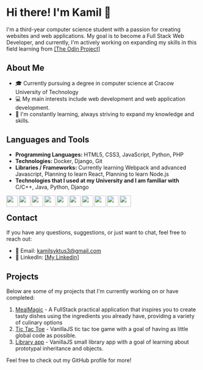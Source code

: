 # Hi there! I'm Kamil 👋

I'm a third-year computer science student with a passion for creating websites and web applications. My goal is to become a Full Stack Web Developer, and currently, I'm actively working on expanding my skills in this field learning from [\[The Odin Project\]](https://www.theodinproject.com/)

## About Me

- 🎓 Currently pursuing a degree in computer science at Cracow University of Technology
- 💻 My main interests include web development and web application development.
- 🌱 I'm constantly learning, always striving to expand my knowledge and skills.

## Languages and Tools

- **Programming Languages:** HTML5, CSS3, JavaScript, Python, PHP
- **Technologies:** Docker, Django, Git
- **Libraries / Frameworks:** Currently learning Webpack and advanced Javascript, Planning to learn React, Planning to learn Node.js
- **Technologies that I used at my University and I am familiar with** C/C++, Java, Python, Django

<img align="left" width="30px" style="padding-righ: 10px;" src="https://cdn.jsdelivr.net/gh/devicons/devicon@latest/icons/html5/html5-original.svg">
<img align="left" width="30px" style="padding-righ: 10px;" src="https://cdn.jsdelivr.net/gh/devicons/devicon@latest/icons/css3/css3-original.svg">
<img align="left" width="30px" style="padding-righ: 10px;" src="https://cdn.jsdelivr.net/gh/devicons/devicon@latest/icons/javascript/javascript-original.svg">
<img align="left" width="30px" style="padding-righ: 10px;" src="https://cdn.jsdelivr.net/gh/devicons/devicon@latest/icons/git/git-original.svg">
<img align="left" width="30px" style="padding-righ: 10px;" src="https://cdn.jsdelivr.net/gh/devicons/devicon@latest/icons/webpack/webpack-original.svg">
<img align="left" width="30px" style="padding-righ: 10px;" src="https://cdn.jsdelivr.net/gh/devicons/devicon@latest/icons/mysql/mysql-original.svg">
<img align="left" width="30px" style="padding-righ: 10px;" src="https://cdn.jsdelivr.net/gh/devicons/devicon@latest/icons/docker/docker-original.svg">
<img align="left" width="30px" style="padding-righ: 10px;" src="https://cdn.jsdelivr.net/gh/devicons/devicon@latest/icons/django/django-plain-wordmark.svg">
<img align="left" width="30px" style="padding-righ: 10px;" src="https://cdn.jsdelivr.net/gh/devicons/devicon@latest/icons/c/c-original.svg">
<img align="left" width="30px" style="padding-righ: 10px;" src="https://cdn.jsdelivr.net/gh/devicons/devicon@latest/icons/cplusplus/cplusplus-original.svg">
<br />

## Contact

If you have any questions, suggestions, or just want to chat, feel free to reach out:

- 📧 Email: kamilsyktus3@gmail.com
- 💬 LinkedIn: [\[My Linkedin\]](https://www.linkedin.com/in/kamil-syktus-678734240/)

## Projects

Below are some of my projects that I'm currently working on or have completed:

1. [MealMagic](https://github.com/Kasy00/MealMagic) - A FullStack practical application that inspires you to create tasty dishes using the ingredients you already have, providing a variety of culinary options
2. [Tic Tac Toe](https://github.com/Kasy00/Tic-Tac-Toe) - VanillaJS tic tac toe game with a goal of having as little global code as possible.
3. [Library app](https://github.com/Kasy00/Library-app) - VanillaJS small library app with a goal of learning about prototypal inheritance and objects.

Feel free to check out my GitHub profile for more!
